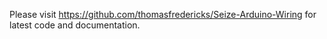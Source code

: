 Please visit https://github.com/thomasfredericks/Seize-Arduino-Wiring for latest code and documentation.
